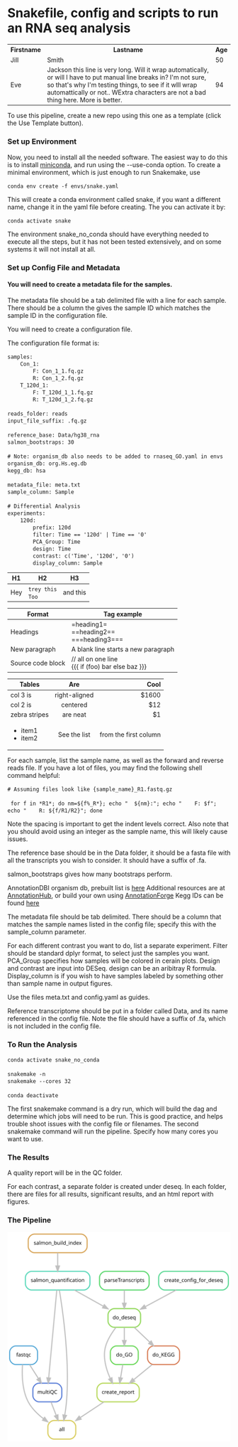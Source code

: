 # Snakefile, config and scripts to run an RNA seq analysis

<table style="width:100%">
  <tr>
    <th>Firstname</th>
    <th>Lastname</th>
    <th>Age</th>
  </tr>
  <tr>
    <td>Jill</td>
    <td>Smith</td>
    <td>50</td>
  </tr>
  <tr>
    <td>Eve</td>
    <td>Jackson this line is very long. Will it wrap automatically, or will I have to put manual line breaks in? I'm not sure, so that's why I'm testing things, to see if it wlll wrap automattically or not..  WExtra characters are not a bad thing here. More is better.</td>
    <td>94</td>
  </tr>
</table>


To use this pipeline, create a new repo using this one as a template (click the Use Template button).

### Set up Environment

Now, you need to install all the needed software. The easiest way to do this is to install [miniconda](https://docs.conda.io/en/latest/miniconda.html), and run using the --use-conda option. To create a minimal environment, which is just enough to run Snakemake, use

```{sh}
conda env create -f envs/snake.yaml
```

This will create a conda environment called snake, if you want a different name, change it in the yaml file before creating. The you can activate it by:
```{sh}
conda activate snake
```
The environment snake_no_conda should have everything needed to execute all the steps, but it has not been tested extensively, and on some systems it will not install at all.


### Set up Config File and Metadata

#### You will need to create a metadata file for the samples.
The metadata file should be a tab delimited file with a line for each sample. There should be a column the gives the sample ID which matches the sample ID in the configuration file.


You will need to create a configuration file.

The configuration file format is:
```
samples:
	Con_1:
		F: Con_1_1.fq.gz
		R: Con_1_2.fq.gz
	T_120d_1:
		F: T_120d_1_1.fq.gz
		R: T_120d_1_2.fq.gz

reads_folder: reads
input_file_suffix: .fq.gz

reference_base: Data/hg38_rna
salmon_bootstraps: 30

# Note: organism_db also needs to be added to rnaseq_GO.yaml in envs
organism_db: org.Hs.eg.db
kegg_db: hsa

metadata_file: meta.txt
sample_column: Sample

# Differential Analysis
experiments:
	120d:
		prefix: 120d
		filter: Time == '120d' | Time == '0'
		PCA_Group: Time
		design: Time
		contrast: c('Time', '120d', '0')
		display_column: Sample

```



| H1 | H2 | H3 |
| ---- | ---- | --- |
| Hey| `trey this`<br>`Too` | and this |

| Format   | Tag example |
| -------- | ----------- |
| Headings | =heading1=<br>==heading2==<br>===heading3=== |
| New paragraph | A blank line starts a new paragraph |
| Source code block |  // all on one line<br> {{{ if (foo) bar else   baz }}} |


| Tables        | Are           | Cool  |
| ------------- |:-------------:| -----:|
| col 3 is      | right-aligned | $1600 |
| col 2 is      | centered      |   $12 |
| zebra stripes | are neat      |    $1 |
| <ul><li>item1</li><li>item2</li></ul>| See the list | from the first column|


For each sample, list the sample name, as well as the forward and reverse reads file. If you have a lot of files, you may find the following shell command helpful:

```{sh}
# Assuming files look like {sample_name}_R1.fastq.gz

 for f in *R1*; do nm=${f%_R*}; echo "  ${nm}:"; echo "    F: $f"; echo "    R: ${f/R1/R2}"; done

```

Note the spacing is important to get the indent levels correct. Also note that you should avoid using an integer as the sample name, this will likely cause issues.

The reference base should be in the Data folder, it should be a fasta file with all the transcripts you wish to consider. It should have a suffix of .fa.

salmon_bootstraps gives how many bootstraps perform.

AnnotationDBI organism db,
prebuilt list is [here](http://bioconductor.org/packages/release/BiocViews.html#___OrgDb)
Additional resources are at [AnnotationHub](https://bioconductor.org/packages/release/bioc/html/AnnotationHub.html), or build your own using [AnnotationForge](https://bioconductor.org/packages/release/bioc/html/AnnotationForge.html)
Kegg IDs can be found [here](https://www.genome.jp/kegg/catalog/org_list.html)


The metadata file should be tab delimited. There should be a column that matches the sample names listed in the config file; specify this with the sample_column parameter.

For each different contrast you want to do, list a separate experiment. Filter should be standard dplyr format, to select just the samples you want. PCA_Group specifies how samples will be colored in cerain plots. Design and contrast are input into DESeq. design can be an aribitray R formula. Display_column is if you wish to have samples labeled by something other than sample name in output figures.

Use the files meta.txt and config.yaml as guides.

Reference transcriptome should be put in a folder called Data, and its name referenced in the config file. Note the file should have a suffix of .fa, which is not included in the config file.

### To Run the Analysis

```{sh}
conda activate snake_no_conda

snakemake -n
snakemake --cores 32

conda deactivate
```

The first snakemake command is a dry run, which will build the dag and determine which jobs will need to be run. This is good practice, and helps trouble shoot issues with the config file or filenames. The second snakemake command will run the pipeline. Specify how many cores you want to use.

### The Results

A quality report will be in the QC folder.

For each contrast, a separate folder is created under deseq. In each folder, there are files for all results, significant results, and an html report with figures.


### The Pipeline

![dag](dag.svg)
